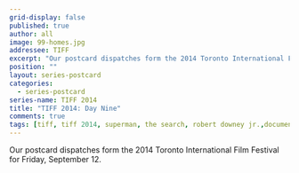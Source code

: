 ```yaml
---
grid-display: false
published: true
author: all
image: 99-homes.jpg
addressee: TIFF
excerpt: "Our postcard dispatches form the 2014 Toronto International Film Festival for Friday, September 12."
position: ""
layout: series-postcard
categories:
  - series-postcard
series-name: TIFF 2014
title: "TIFF 2014: Day Nine"
comments: true
tags: [tiff, tiff 2014, superman, the search, robert downey jr.,documentary, foreign, festival]
---
```

Our postcard dispatches form the 2014 Toronto International Film Festival for Friday, September 12.